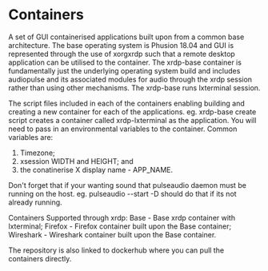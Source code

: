 # Containers
A set of GUI containerised applications built upon from a common base architecture. The base operating system is Phusion 18.04 and GUI is represented through the use of xorgxrdp such that a remote desktop application can be utilised to the container. The xrdp-base container is fundamentally just the underlying operating system build and includes audiopulse and its associated modules for audio through the xrdp session rather than using other mechanisms. The xrdp-base runs lxterminal session.

The script files included in each of the containers enabling building and creating a new container for each of the applications. eg. xrdp-base create script creates a container called xrdp-lxterminal as the application. You will need to pass in an environmental variables to the container. Common variables are:

1. Timezone;
2. xsession WIDTH and HEIGHT; and
3. the conatinerise X display name - APP_NAME.

Don't forget that if your wanting sound that pulseaudio daemon must be running on the host. eg. pulseaudio --start -D should do that if its not already running.

Containers Supported through xrdp:
Base - Base xrdp container with lxterminal;
Firefox - Firefox container built upon the Base container;
Wireshark - Wireshark container built upon the Base container.

The repository is also linked to dockerhub where you can pull the containers directly. 

